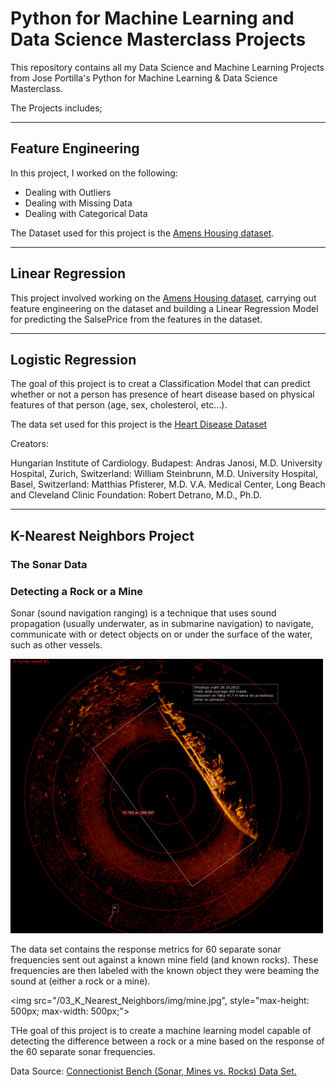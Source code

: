 # Python for Machine Learning and Data Science Masterclass Projects
This repository contains all my Data Science and Machine Learning Projects from Jose Portilla's Python  for Machine Learning &amp; Data Science Masterclass.

The Projects includes;

---
## Feature Engineering
In this project, I worked on the following:
- Dealing with Outliers
- Dealing with Missing Data
- Dealing with Categorical Data

The Dataset used for this project is the <a href='http://jse.amstat.org/v19n3/decock.pdf'>Amens Housing dataset</a>.

---
## Linear Regression
This project involved working on the <a href='http://jse.amstat.org/v19n3/decock.pdf'>Amens Housing dataset</a>, carrying out feature engineering on the dataset and building a Linear Regression Model for predicting the SalsePrice from the features in the dataset.

---
## Logistic Regression
The goal of this project is to creat a Classification Model that can predict whether or not a person has presence of heart disease based on physical features of that person (age, sex, cholesterol, etc...).

The data set used for this project is the <a href='https://archive.ics.uci.edu/ml/datasets/Heart+Disease'>Heart Disease Dataset</a>

Creators:

Hungarian Institute of Cardiology. Budapest: Andras Janosi, M.D.
University Hospital, Zurich, Switzerland: William Steinbrunn, M.D.
University Hospital, Basel, Switzerland: Matthias Pfisterer, M.D.
V.A. Medical Center, Long Beach and Cleveland Clinic Foundation: Robert Detrano, M.D., Ph.D.

---
## K-Nearest Neighbors Project 


### The Sonar Data 

### Detecting a Rock or a Mine

Sonar (sound navigation ranging) is a technique that uses sound propagation (usually underwater, as in submarine navigation) to navigate, communicate with or detect objects on or under the surface of the water, such as other vessels.

<img src="/03_K_Nearest_Neighbors/img/sonar.jpg"  style="max-height: 500px; max-width: 500px;">

The data set contains the response metrics for 60 separate sonar frequencies sent out against a known mine field (and known rocks). These frequencies are then labeled with the known object they were beaming the sound at (either a rock or a mine). 

<img src="/03_K_Nearest_Neighbors/img/mine.jpg",  style="max-height: 500px; max-width: 500px;">

THe goal of this project is to create a machine learning model capable of detecting the difference between a rock or a mine based on the response of the 60 separate sonar frequencies.


Data Source: <a href='https://archive.ics.uci.edu/ml/datasets/Connectionist+Bench+(Sonar,+Mines+vs.+Rocks)'>Connectionist Bench (Sonar, Mines vs. Rocks) Data Set.</a>


